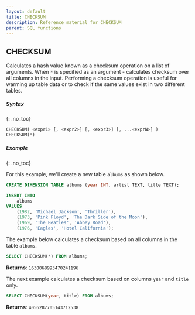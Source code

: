```yaml
---
layout: default
title: CHECKSUM
description: Reference material for CHECKSUM
parent: SQL functions
---
```



## CHECKSUM

Calculates a hash value known as a checksum operation on a list of arguments. When `*` is specified as an argument - calculates checksum over all columns in the input. Performing a checksum operation is useful for warming up table data or to check if the same values exist in two different tables.

##### Syntax
{: .no_toc}

```sql
CHECKSUM( <expr1> [, <expr2>] [, <expr3>] [, ...<exprN>] )
CHECKSUM(*)
```

##### Example
{: .no_toc}

For this example, we'll create a new table `albums` as shown below.&#x20;

```sql
CREATE DIMENSION TABLE albums (year INT, artist TEXT, title TEXT);

INSERT INTO
	albums
VALUES
	(1982, 'Michael Jackson', 'Thriller'),
	(1973, 'Pink Floyd', 'The Dark Side of the Moon'),
	(1969, 'The Beatles', 'Abbey Road'),
	(1976, 'Eagles', 'Hotel California');
```

The example below calculates a checksum based on all columns in the table `albums`.

```sql
SELECT CHECKSUM(*) FROM albums;
```

**Returns**: `1630068993470241196`

The next example calculates a checksum based on columns `year` and `title` only.

```sql
SELECT CHECKSUM(year, title) FROM albums;
```

**Returns**: `4056287705143712538`

